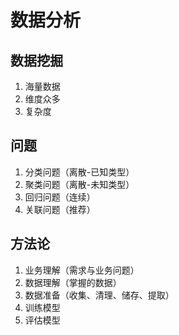 # 数据分析
## 数据挖掘
1. 海量数据
2. 维度众多
3. 复杂度
## 问题
1. 分类问题（离散-已知类型）
2. 聚类问题（离散-未知类型）
3. 回归问题（连续）
4. 关联问题（推荐）
## 方法论
1. 业务理解（需求与业务问题）
2. 数据理解（掌握的数据）
3. 数据准备（收集、清理、储存、提取）
4. 训练模型
5. 评估模型
